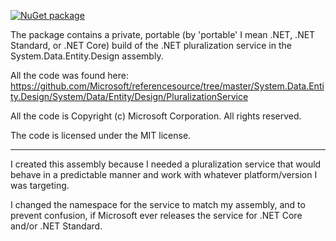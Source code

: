 [![NuGet package](https://img.shields.io/nuget/v/CG.Pluralization.svg)](https://nuget.org/packages/CG.Pluralization)

The package contains a private, portable (by 'portable' I mean .NET, .NET Standard, or .NET Core) build of the .NET pluralization service in the System.Data.Entity.Design assembly.

All the code was found here: https://github.com/Microsoft/referencesource/tree/master/System.Data.Entity.Design/System/Data/Entity/Design/PluralizationService

All the code is Copyright (c) Microsoft Corporation.  All rights reserved. 

The code is licensed under the MIT license.

---

I created this assembly because I needed a pluralization service that would behave in a predictable manner and work with whatever platform/version I was targeting.

I changed the namespace for the service to match my assembly, and to prevent confusion, if Microsoft ever releases the service for .NET Core and/or .NET Standard.